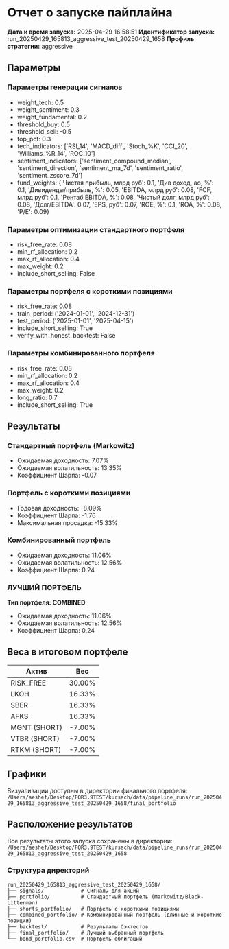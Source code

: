 # Отчет о запуске пайплайна

**Дата и время запуска:** 2025-04-29 16:58:51
**Идентификатор запуска:** run_20250429_165813_aggressive_test_20250429_1658
**Профиль стратегии:** aggressive

## Параметры

### Параметры генерации сигналов
- weight_tech: 0.5
- weight_sentiment: 0.3
- weight_fundamental: 0.2
- threshold_buy: 0.5
- threshold_sell: -0.5
- top_pct: 0.3
- tech_indicators: ['RSI_14', 'MACD_diff', 'Stoch_%K', 'CCI_20', 'Williams_%R_14', 'ROC_10']
- sentiment_indicators: ['sentiment_compound_median', 'sentiment_direction', 'sentiment_ma_7d', 'sentiment_ratio', 'sentiment_zscore_7d']
- fund_weights: {'Чистая прибыль, млрд руб': 0.1, 'Див доход, ао, %': 0.1, 'Дивиденды/прибыль, %': 0.05, 'EBITDA, млрд руб': 0.08, 'FCF, млрд руб': 0.1, 'Рентаб EBITDA, %': 0.08, 'Чистый долг, млрд руб': 0.08, 'Долг/EBITDA': 0.07, 'EPS, руб': 0.07, 'ROE, %': 0.1, 'ROA, %': 0.08, 'P/E': 0.09}

### Параметры оптимизации стандартного портфеля
- risk_free_rate: 0.08
- min_rf_allocation: 0.2
- max_rf_allocation: 0.4
- max_weight: 0.2
- include_short_selling: False

### Параметры портфеля с короткими позициями
- risk_free_rate: 0.08
- train_period: ('2024-01-01', '2024-12-31')
- test_period: ('2025-01-01', '2025-04-15')
- include_short_selling: True
- verify_with_honest_backtest: False

### Параметры комбинированного портфеля
- risk_free_rate: 0.08
- min_rf_allocation: 0.2
- max_rf_allocation: 0.4
- max_weight: 0.2
- long_ratio: 0.7
- include_short_selling: True

## Результаты

### Стандартный портфель (Markowitz)

- Ожидаемая доходность: 7.07%
- Ожидаемая волатильность: 13.35%
- Коэффициент Шарпа: -0.07

### Портфель с короткими позициями

- Годовая доходность: -8.09%
- Коэффициент Шарпа: -1.76
- Максимальная просадка: -15.33%

### Комбинированный портфель

- Ожидаемая доходность: 11.06%
- Ожидаемая волатильность: 12.56%
- Коэффициент Шарпа: 0.24

### ЛУЧШИЙ ПОРТФЕЛЬ

**Тип портфеля: COMBINED**

- Ожидаемая доходность: 11.06%
- Ожидаемая волатильность: 12.56%
- Коэффициент Шарпа: 0.24

## Веса в итоговом портфеле

| Актив | Вес |
|-------|-----|
| RISK_FREE | 30.00% |
| LKOH | 16.33% |
| SBER | 16.33% |
| AFKS | 16.33% |
| MGNT (SHORT) | -7.00% |
| VTBR (SHORT) | -7.00% |
| RTKM (SHORT) | -7.00% |

## Графики

Визуализации доступны в директории финального портфеля:
`/Users/aeshef/Desktop/FOR3.9TEST/kursach/data/pipeline_runs/run_20250429_165813_aggressive_test_20250429_1658/final_portfolio`

## Расположение результатов

Все результаты этого запуска сохранены в директории:
`/Users/aeshef/Desktop/FOR3.9TEST/kursach/data/pipeline_runs/run_20250429_165813_aggressive_test_20250429_1658`

### Структура директорий

```
run_20250429_165813_aggressive_test_20250429_1658/
├── signals/            # Сигналы для акций
├── portfolio/          # Стандартный портфель (Markowitz/Black-Litterman)
├── shorts_portfolio/   # Портфель с короткими позициями
├── combined_portfolio/ # Комбинированный портфель (длинные и короткие позиции)
├── backtest/           # Результаты бэктестов
├── final_portfolio/    # Лучший выбранный портфель
└── bond_portfolio.csv  # Портфель облигаций
```
